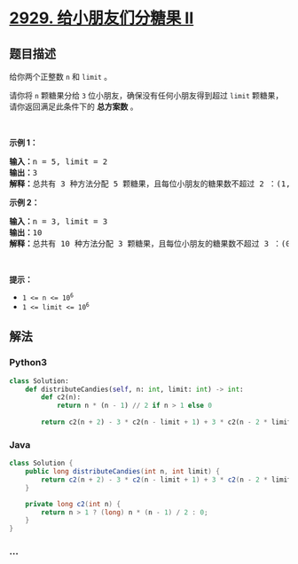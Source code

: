 # [2929. 给小朋友们分糖果 II](https://leetcode-cn.com/problems/distribute-candies-among-children-ii)



## 题目描述

<!-- 这里写题目描述 -->

<p>给你两个正整数&nbsp;<code>n</code> 和&nbsp;<code>limit</code>&nbsp;。</p>

<p>请你将 <code>n</code>&nbsp;颗糖果分给 <code>3</code>&nbsp;位小朋友，确保没有任何小朋友得到超过 <code>limit</code>&nbsp;颗糖果，请你返回满足此条件下的&nbsp;<strong>总方案数</strong>&nbsp;。</p>

<p>&nbsp;</p>

<p><strong class="example">示例 1：</strong></p>

<pre>
<b>输入：</b>n = 5, limit = 2
<b>输出：</b>3
<b>解释：</b>总共有 3 种方法分配 5 颗糖果，且每位小朋友的糖果数不超过 2 ：(1, 2, 2) ，(2, 1, 2) 和 (2, 2, 1) 。
</pre>

<p><strong class="example">示例 2：</strong></p>

<pre>
<b>输入：</b>n = 3, limit = 3
<b>输出：</b>10
<b>解释：</b>总共有 10 种方法分配 3 颗糖果，且每位小朋友的糖果数不超过 3 ：(0, 0, 3) ，(0, 1, 2) ，(0, 2, 1) ，(0, 3, 0) ，(1, 0, 2) ，(1, 1, 1) ，(1, 2, 0) ，(2, 0, 1) ，(2, 1, 0) 和 (3, 0, 0) 。
</pre>

<p>&nbsp;</p>

<p><strong>提示：</strong></p>

<ul>
	<li><code>1 &lt;= n &lt;= 10<sup>6</sup></code></li>
	<li><code>1 &lt;= limit &lt;= 10<sup>6</sup></code></li>
</ul>


## 解法

<!-- 这里可写通用的实现逻辑 -->

<!-- tabs:start -->

### **Python3**

<!-- 这里可写当前语言的特殊实现逻辑 -->

```python
class Solution:
    def distributeCandies(self, n: int, limit: int) -> int:
        def c2(n):
            return n * (n - 1) // 2 if n > 1 else 0
            
        return c2(n + 2) - 3 * c2(n - limit + 1) + 3 * c2(n - 2 * limit) - c2(n - 3 * limit - 1)
```

### **Java**

<!-- 这里可写当前语言的特殊实现逻辑 -->

```java
class Solution {
    public long distributeCandies(int n, int limit) {
        return c2(n + 2) - 3 * c2(n - limit + 1) + 3 * c2(n - 2 * limit) - c2(n - 3 * limit - 1);
    }

    private long c2(int n) {
        return n > 1 ? (long) n * (n - 1) / 2 : 0;
    }
}
```

### **...**

```

```

<!-- tabs:end -->
